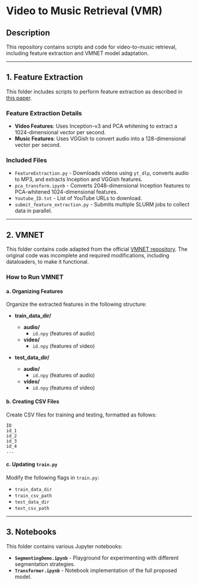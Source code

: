 # Video to Music Retrieval (VMR)

## Description  
This repository contains scripts and code for video-to-music retrieval, including feature extraction and VMNET model adaptation.

---

## 1. Feature Extraction  
This folder includes scripts to perform feature extraction as described in [this paper](https://arxiv.org/abs/1609.08675).  

### **Feature Extraction Details**  
- **Video Features**: Uses Inception-v3 and PCA whitening to extract a 1024-dimensional vector per second.  
- **Music Features**: Uses VGGish to convert audio into a 128-dimensional vector per second.  

### **Included Files**  
- `FeatureExtraction.py` - Downloads videos using `yt_dlp`, converts audio to MP3, and extracts Inception and VGGish features.  
- `pca_transform.ipynb` - Converts 2048-dimensional Inception features to PCA-whitened 1024-dimensional features.  
- `Youtube_ID.txt` - List of YouTube URLs to download.  
- `submit_feature_extraction.py` - Submits multiple SLURM jobs to collect data in parallel.  

---

## 2. VMNET  
This folder contains code adapted from the official [VMNET repository](https://github.com/csehong/VM-NET). The original code was incomplete and required modifications, including dataloaders, to make it functional.  

### **How to Run VMNET**  

#### **a. Organizing Features**  
Organize the extracted features in the following structure:  

- **train_data_dir/**  
  - **audio/**  
    - `id.npy` (features of audio)  
  - **video/**  
    - `id.npy` (features of video)  

- **test_data_dir/**  
  - **audio/**  
    - `id.npy` (features of audio)  
  - **video/**  
    - `id.npy` (features of video)  


#### **b. Creating CSV Files**  
Create CSV files for training and testing, formatted as follows:  

```
ID
id_1
id_2
id_3
id_4
...
```

#### **c. Updating `train.py`**  
Modify the following flags in `train.py`:  
- `train_data_dir`  
- `train_csv_path`  
- `test_data_dir`  
- `test_csv_path`  

---

## 3. Notebooks  
This folder contains various Jupyter notebooks:  

- **`SegmentingDemo.ipynb`** - Playground for experimenting with different segmentation strategies.  
- **`Transformer.ipynb`** - Notebook implementation of the full proposed model.  
